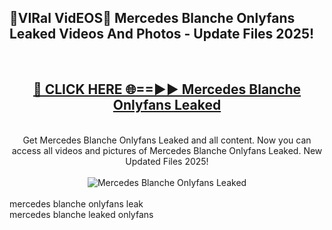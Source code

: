 <h2>🔴VIRal VidEOS🔴 Mercedes Blanche Onlyfans Leaked Videos And Photos - Update Files 2025!</h2>
<br>
<div align="center">
<h2><a href="https://virallinks.top/odZfE0" rel="nofollow">🔴 CLICK HERE 🌐==►► Mercedes Blanche Onlyfans Leaked</a></h2>
<br>
Get Mercedes Blanche Onlyfans Leaked and all content. Now you can access all videos and pictures of Mercedes Blanche Onlyfans Leaked. New Updated Files 2025!
<br>
<br>
<a href="https://virallinks.top/odZfE0" rel="nofollow" data-target="animated-image.originalLink"><img src="https://i.imgur.com/dJHk4Zq.gif)" alt="Mercedes Blanche Onlyfans Leaked" style="max-width: 100%; display: inline-block;" data-target="animated-image.originalImage"></a>
</div>
<br>
mercedes blanche onlyfans leak<br>
mercedes blanche leaked onlyfans